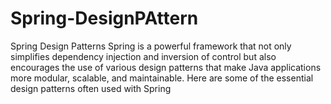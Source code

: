 # Spring-DesignPAttern
Spring Design Patterns Spring is a powerful framework that not only simplifies dependency injection and inversion of control but also encourages the use of various design patterns that make Java applications more modular, scalable, and maintainable. Here are some of the essential design patterns often used with Spring
